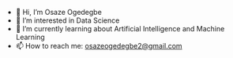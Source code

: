 - 👋 Hi, I’m Osaze Ogedegbe
- 👀 I’m interested in Data Science
- 🌱 I’m currently learning about Artificial Intelligence and Machine Learning
- 📫 How to reach me: osazeogedegbe2@gmail.com

<!---
OsazeOgedegbe/OsazeOgedegbe is a ✨ special ✨ repository because its `README.md` (this file) appears on your GitHub profile.
You can click the Preview link to take a look at your changes.
--->

